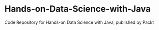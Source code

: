 # Hands-on-Data-Science-with-Java
Code Repository for Hands-on Data Science with Java, published by Packt
